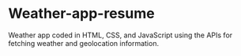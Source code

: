 # Weather-app-resume
Weather app coded in HTML, CSS, and JavaScript using the APIs for fetching weather and geolocation information.

